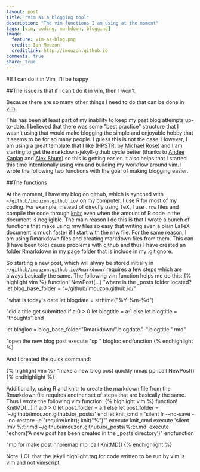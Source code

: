 ```yaml
---
layout: post
title: "Vim as a blogging tool"
description: "The vim functions I am using at the moment"
tags: [vim, coding, markdown, blogging]
image:
  feature: vim-as-blog.png
  credit: Ian Mouzon 
  creditlink: http://imouzon.github.io
comments: true
share: true
---
```


#If I can do it in Vim, I'll be happy

##The issue is that if I can't do it in vim, then I won't

Because there are so many other things I need to do that can be done in [vim](http://www.youtube.com/watch?v=p6K4iIMlouI).

This has been at least part of my inability to keep my past blog attempts up-to-date.
I believed that there was some "best practice" structure that I wasn't using
that would make blogging the simple and enjoyable hobby that it seems to be 
for so many people.
I guess this is not the case. 
However, I am using a great template that I like
([HPSTR, by Michael Rose](https://mademistakes.com/articles/hpstr-jekyll-theme/))
and I am starting to get the markdown-jekyll-github cycle better 
(thanks to [Andee Kaplan](http://www.andeekaplan.com) 
and 
[Alex Shum](http://www.alshum.com))
so this is getting easier.
It also helps that I started this time intentionally using vim and building my 
workflow around vim. I wrote the following two functions with the goal of making
blogging easier.

##The functions
 
At the moment, I have my blog on github, which is synched with
`~/github/imouzon.github.io/` on my computer.
I use R for most of my coding. 
For example, instead of directly using TeX, 
I use `.rnw` files and compile the code through [knitr](http://yihui.name/knitr) 
even when the amount of R code in the document is negligible.
The main reason I do this is that I wrote a bunch of functions that make
using rnw files so easy that writing even a plain LaTeX document 
is much faster if I start with the rnw file.
For the same reason, I am using Rmarkdown files and creating 
markdown files from them. This can (I have been told) cause problems
with github and thus I have created an folder Rmarkdown in my page folder that
is include in my .gitignore. 

So starting a new post, which will alway be stored initially 
in `~/github/imouzon.github.io/Rmarkdown/` requires
a few steps which are always basically the same.
The following vim function helps me do this:
{% highlight vim %}
function! NewPost(...)
   "where is the \_posts folder located?
   let blog_base_folder = "~/github/imouzon.github.io/"

   "what is today's date
   let blogdate = strftime("%Y-%m-%d")

   "did a title get submitted
   if a:0 > 0
      let blogtitle = a:1
   else
      let blogtitle = "thoughts"
   end

   let blogloc = blog_base_folder."Rmarkdown/".blogdate."-".blogtitle.".rmd"

   "open the new blog post
   execute "sp " blogloc
endfunction
{% endhighlight %}

And I created the quick command: 

{% highlight vim %}
"make a new blog post quickly
nmap <Leader>pp :call NewPost()<CR>
{% endhighlight %}

Additionally, 
using R and knitr to create the markdown file from the Rmarkdown file
requires another set of steps that are basically the same.
Thus I wrote the following vim function:
{% highlight vim %}
   function! KnitMD(...)
      if a:0 > 0
         let post_folder = a:1
      else
         let post_folder = '~/github/imouzon.github.io/_posts/'
      end
      let knit_cmd = 'silent !r --no-save --no-restore -e "require(knitr); knit(\"%\")"'
      execute knit_cmd
      execute 'silent !mv %:t:r.md ~/github/imouzon.github.io/_posts/%:t:r.md'
      execute "echom(\'A new post has been created in the _posts directory\')"
   endfunction

   "mp for make post
   nnoremap <silent> <Leader>mp :call KnitMD()<CR>
{% endhighlight %}

Note: LOL that the jekyll highlight tag for code written to be run by vim is vim and not vimscript.

